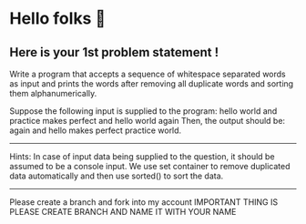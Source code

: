 # Hello folks  :wave:

Here is your 1st problem statement !
-----
Write a program that accepts a sequence of whitespace separated words as input and prints the words after removing all duplicate words and sorting them alphanumerically.

Suppose the following input is supplied to the program: 
hello world and practice makes perfect and hello world again
Then, the output should be:
again and hello makes perfect practice world.

----
Hints:
In case of input data being supplied to the question, it should be assumed to be a console input.
We use set container to remove duplicated data automatically and then use sorted() to sort the data.

-----
Please create a branch and fork into my account
IMPORTANT THING IS  PLEASE CREATE BRANCH AND NAME IT WITH YOUR NAME
 
